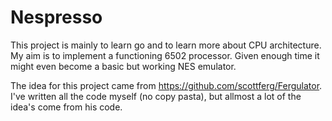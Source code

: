 Nespresso
=========

This project is mainly to learn go and to learn more about CPU architecture. My aim is to implement a functioning 6502 processor. Given enough time it might even become a basic but working NES emulator.

The idea for this project came from https://github.com/scottferg/Fergulator. I've written all the code myself (no copy pasta), but allmost a lot of the idea's come from his code.
